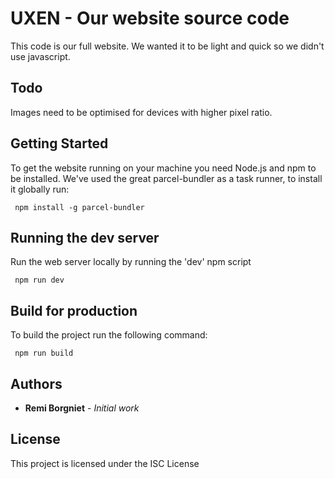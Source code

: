 # UXEN - Our website source code

This code is our full website. We wanted it to be light and quick so we didn't use javascript.

## Todo

Images need to be optimised for devices with higher pixel ratio.

## Getting Started

To get the website running on your machine you need Node.js and npm to be installed.
We've used the great parcel-bundler as a task runner, to install it globally run:
```
 npm install -g parcel-bundler
```

## Running the dev server

Run the web server locally by running the 'dev' npm script
```
 npm run dev
```

## Build for production

To build the project run the following command:
```
 npm run build
```

## Authors

* **Remi Borgniet** - *Initial work*

## License

This project is licensed under the ISC License
